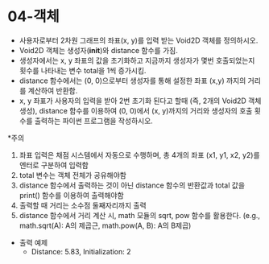 # 04-객체

- 사용자로부터 2차원 그래프의 좌표(x, y)를 입력 받는 Void2D 객체를 정의하시오.
- Void2D 객체는 생성자(__init__)와 distance 함수를 가짐.
- 생성자에서는 x, y 좌표의 값을 초기화하고 지금까지 생성자가 몇번 호출되었는지 횟수를 나타내는 변수 total을 1씩 증가시킴.
- distance 함수에서는 (0, 0)으로부터 생성자를 통해 설정한 좌표 (x,y) 까지의 거리를 계산하여 반환함.
- x, y 좌표가 사용자의 입력을 받아 2번 초기화 된다고 할때 (즉, 2개의 Void2D 객체 생성), distance 함수를 이용하여 (0, 0)에서 (x, y)까지의 거리와 생성자의 호출 횟수를 출력하는 파이썬 프로그램을 작성하시오.

*주의
1) 좌표 입력은 채점 시스템에서 자동으로 수행하며, 총 4개의 좌표 (x1, y1, x2, y2)를 엔터로 구분하여 입력함
2) total 변수는 객체 전체가 공유해야함
3) distance 함수에서 출력하는 것이 아닌 distance 함수의 반환값과 total 값을 print() 함수를 이용하여 출력해야함
4) 출력할 때 거리는 소수점 둘째자리까지 출력
5) distance 함수에서 거리 계산 시, math 모듈의 sqrt, pow 함수를 활용한다. (e.g., math.sqrt(A): A의 제곱근, math.pow(A, B): A의 B제곱)
  
- 출력 예제
  * Distance: 5.83, Initialization: 2
